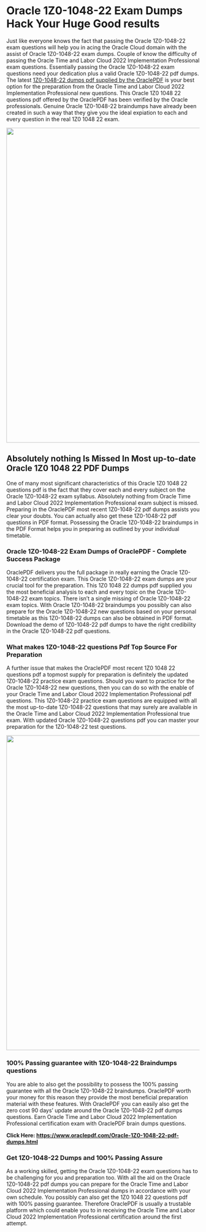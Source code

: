 <h1>Oracle 1Z0-1048-22 Exam Dumps Hack Your Huge Good results</h1>
<p>Just like everyone knows the fact that passing the Oracle 1Z0-1048-22 exam questions will help you in acing the&nbsp;Oracle Cloud&nbsp;domain with the assist of Oracle 1Z0-1048-22 exam dumps. Couple of know the difficulty of passing the Oracle Time and Labor Cloud 2022 Implementation Professional exam questions. Essentially passing the Oracle 1Z0-1048-22 exam questions need your dedication plus a valid Oracle 1Z0-1048-22 pdf dumps. The latest&nbsp;<a href="https://www.oraclepdf.com/Oracle-1Z0-1048-22-pdf-dumps.html">1Z0-1048-22 dumps pdf supplied by the OraclePDF</a>&nbsp;is your best option for the preparation from the Oracle Time and Labor Cloud 2022 Implementation Professional new questions. This Oracle 1Z0 1048 22 questions pdf offered by the OraclePDF has been verified by the Oracle professionals. Genuine Oracle 1Z0-1048-22 braindumps have already been created in such a way that they give you the ideal expiation to each and every question in the real 1Z0 1048 22 exam.</p>
<p><a href="https://www.oraclepdf.com/Oracle-1Z0-1048-22-pdf-dumps.html"><img src="https://i.ibb.co/mJY6Knz/1.png" width="820" /></a></p>
<h2>Absolutely nothing Is Missed In Most up-to-date Oracle 1Z0 1048 22 PDF Dumps</h2>
<p>One of many most significant characteristics of this Oracle 1Z0 1048 22 questions pdf is the fact that they cover each and every subject on the Oracle 1Z0-1048-22 exam syllabus. Absolutely nothing from Oracle Time and Labor Cloud 2022 Implementation Professional exam subject is missed. Preparing in the OraclePDF most recent 1Z0-1048-22 pdf dumps assists you clear your doubts. You can actually also get these 1Z0-1048-22 pdf questions in PDF format. Possessing the Oracle 1Z0-1048-22 braindumps in the PDF Format helps you in preparing as outlined by your individual timetable.</p>
<h3>Oracle 1Z0-1048-22 Exam Dumps of OraclePDF - Complete Success Package</h3>
<p>OraclePDF delivers you the full package in really earning the Oracle 1Z0-1048-22 certification exam. This Oracle 1Z0-1048-22 exam dumps are your crucial tool for the preparation. This 1Z0 1048 22 dumps pdf supplied you the most beneficial analysis to each and every topic on the Oracle 1Z0-1048-22 exam topics. There isn&rsquo;t a single missing of Oracle 1Z0-1048-22 exam topics. With Oracle 1Z0-1048-22 braindumps you possibly can also prepare for the Oracle 1Z0-1048-22 new questions based on your personal timetable as this 1Z0-1048-22 dumps can also be obtained in PDF format. Download the demo of 1Z0-1048-22 pdf dumps to have the right credibility in the Oracle 1Z0-1048-22 pdf questions.</p>
<h3>What makes 1Z0-1048-22 questions Pdf Top Source For Preparation</h3>
<p>A further issue that makes the OraclePDF most recent 1Z0 1048 22 questions pdf a topmost supply for preparation is definitely the updated 1Z0-1048-22 practice exam questions. Should you want to practice for the Oracle 1Z0-1048-22 new questions, then you can do so with the enable of your Oracle Time and Labor Cloud 2022 Implementation Professional pdf questions. This 1Z0-1048-22 practice exam questions are equipped with all the most up-to-date 1Z0-1048-22 questions that may surely are available in the Oracle Time and Labor Cloud 2022 Implementation Professional true exam. With updated Oracle 1Z0-1048-22 questions pdf you can master your preparation for the 1Z0-1048-22 test questions.</p>
<p><img src="https://i.ibb.co/TWQ7T6D/2.png" width="820" /></p>
<h3>100% Passing guarantee with 1Z0-1048-22 Braindumps questions</h3>
<p>You are able to also get the possibility to possess the 100% passing guarantee with all the Oracle 1Z0-1048-22 braindumps. OraclePDF worth your money for this reason they provide the most beneficial preparation material with these features. With OraclePDF you can easily also get the zero cost 90 days&rsquo; update around the Oracle 1Z0-1048-22 pdf dumps questions. Earn Oracle Time and Labor Cloud 2022 Implementation Professional certification exam with&nbsp;OraclePDF&nbsp;brain dumps questions.</p>
<p><strong>Click Here: <a href="https://www.oraclepdf.com/Oracle-1Z0-1048-22-pdf-dumps.html">https://www.oraclepdf.com/Oracle-1Z0-1048-22-pdf-dumps.html</a></strong></p>
<h3>Get 1Z0-1048-22&nbsp;Dumps&nbsp;and 100% Passing Assure</h3>
<p>As a working skilled, getting the Oracle 1Z0-1048-22 exam questions has to be challenging for you and preparation too. With all the aid on the Oracle 1Z0-1048-22 pdf dumps you can prepare for the Oracle Time and Labor Cloud 2022 Implementation Professional dumps in accordance with your own schedule. You possibly can also get the 1Z0 1048 22 questions pdf with 100% passing guarantee. Therefore OraclePDF is usually a trustable platform which could enable you to in receiving the Oracle Time and Labor Cloud 2022 Implementation Professional certification around the first attempt.</p>
